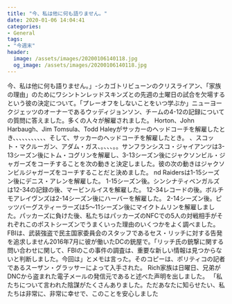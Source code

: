 ```yaml
---
title: "今、私は他に何も語りません。"
date: 2020-01-06 14:04:41
categories:
- General
tags:
- "今週末"
header:
  image: /assets/images/20200106140118.jpg
  og_image: /assets/images/20200106140118.jpg
---
```


今、私は他に何も語りません。」-シカゴトリビューンのクリスライアン、「家族の理由」のためにワシントンレッドスキンズとの先週の土曜日の試合を欠場するという彼の決定について。「プレーオフをしないことをいつ学ぶか」ニューヨークジェッツのオーナーであるウッディジョンソン、チームの4-12の記録についての質問に答えました。多くの人々が解雇されました。 Horton、John Harbaugh、Jim Tomsula、Todd Haleyがサッカーのヘッドコーチを解雇したとき、、、、、、、、、、、そして、サッカーのヘッドコーチを解雇したとき。 、スコット・マクルーガン、アダム・ガス、。、、、。。サンフランシスコ・ジャイアンツは3-13シーズン後にトム・コグリンを解雇し、3-13シーズン後にジャクソンビル・ジャガーズをコーチすることを次の動きと決定しました。彼の次の動きはジャクソンビルジャガーズをコーチすることだと決めました。 nd Raidersは1-15シーズン後にデニス・アレンを解雇した。 1-15シーズン後。シンシナティベンガルズは12-34の記録の後、マービンルイスを解雇した。 12-34レコードの後。ボルチモアレイヴンズは2-14シーズン後にハーバーを解雇した。 2-14シーズン後。ピッツバーグスティーラーズは5〜11シーズン後にマイクトムリンを解雇しました。パッカーズに負けた後、私たちはパッカーズのNFCでの5人の対戦相手がそれぞれこのポストシーズンでうまくいった理由のいくつかをよく調べました。FBIは、武装強盗で民主国家委員会のスタッフであるセス・リッチに対する告発を追求しません2016年7月に彼が働いたDCの銃屋で。「リッチ氏の銃撃に関する問い合わせに関して、FBIのこの事件の調査は、重要な新しい情報は見つからないと判断しました。今回は」とメモは言った。そのコピーは、ポリティコの記者であるスーザン・グラッサーによって入手された。 Rich家族は日曜日、兄弟がDNCから盗まれた電子メールの発信元であると述べた声明を出しました。 「私たちについて言われた陰謀がたくさんありました。ただあなたに知らせたい、私たちは非常に、非常に幸せで、このことを安心しました

